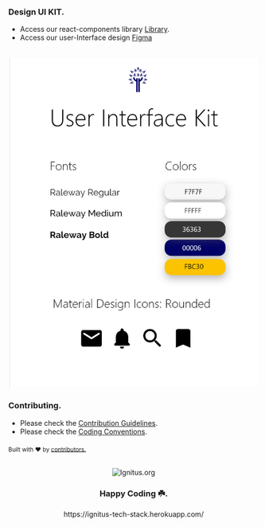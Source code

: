 ### Design UI KIT.
 * Access our react-components library [Library](http://www.ignitus.org/interface/colors).
 * Access our user-Interface design [Figma]( https://www.figma.com/file/BrP5RowC7va50HyETZQUDA/Ignitus-Design?node-id=0%3A1)


<div align="center">
  <br>
   <img src="https://github.com/Ignitus/Ignitus-UI-Kit/blob/master/ignitus-Assets/kit.png" alt="Ignitus.org" width="500">
  <br>
</div>

### Contributing.

- Please check the [Contribution Guidelines](https://github.com/Ignitus/Ignitus-Client-Side-Development/blob/master/.github/CONTRIBUTION/CONTRIBUTION.md).
- Please check the [Coding Conventions](https://github.com/Ignitus/Ignitus-client/wiki/CodeGuidelines-And-Conventions).


<p>
  <sub>Built with ❤︎ by
    <a href="https://github.com/liyasthomas/postwoman/graphs/contributors">contributors.</a>
  </sub>
</p>

<div align="center">
  <br>
  <img src="https://media.giphy.com/media/l46ChKeGsmsfE3Un6/giphy.gif" alt="Ignitus.org" width="200">
  <br>
  <h3>Happy Coding ☘️.</h3>
  <p>https://ignitus-tech-stack.herokuapp.com/</p>
</div>



